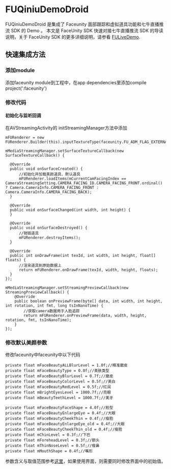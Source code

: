 # FUQiniuDemoDroid

FUQiniuDemoDroid 是集成了 Faceunity 面部跟踪和虚拟道具功能和七牛直播推流 SDK 的 Demo 。
本文是 FaceUnity SDK 快速对接七牛直播推流 SDK 的导读说明，关于 FaceUnity SDK 的更多详细说明，请参看 [FULiveDemo](https://github.com/Faceunity/FULiveDemoDroid/tree/dev).

## 快速集成方法
### 添加module
添加faceunity module到工程中，在app dependencies里添加compile project(':faceunity')
### 修改代码
#### 初始化与监听回调
在AVStreamingActivity的
initStreamingManager方法中添加
```
mFURenderer = new FURenderer.Builder(this).inputTextureType(faceunity.FU_ADM_FLAG_EXTERNAL_OES_TEXTURE).build();

mMediaStreamingManager.setSurfaceTextureCallback(new SurfaceTextureCallback() {

  @Override
  public void onSurfaceCreated() {
      //初始化并加载美颜道具、默认道具
      mFURenderer.loadItems(mCurrentCamFacingIndex == CameraStreamingSetting.CAMERA_FACING_ID.CAMERA_FACING_FRONT.ordinal() ? Camera.CameraInfo.CAMERA_FACING_FRONT : Camera.CameraInfo.CAMERA_FACING_BACK);
  }

  @Override
  public void onSurfaceChanged(int width, int height) {
  }

  @Override
  public void onSurfaceDestroyed() {
      //销毁道具
      mFURenderer.destroyItems();
  }

  @Override
  public int onDrawFrame(int texId, int width, int height, float[] floats) {
      //渲染道具到原始数据上
      return mFURenderer.onDrawFrame(texId, width, height, floats);
  }
});

mMediaStreamingManager.setStreamingPreviewCallback(new StreamingPreviewCallback() {
    @Override
    public boolean onPreviewFrame(byte[] data, int width, int height, int rotation, int fmt, long tsInNanoTime) {
        //获取camera数据用于人脸追踪
        return mFURenderer.onPreviewFrame(data, width, height, rotation, fmt, tsInNanoTime);
    }
});
```
### 修改默认美颜参数
修改faceunity中faceunity中以下代码
```
private float mFaceBeautyALLBlurLevel = 1.0f;//精准磨皮
private float mFaceBeautyType = 0.0f;//美肤类型
private float mFaceBeautyBlurLevel = 0.7f;//磨皮
private float mFaceBeautyColorLevel = 0.5f;//美白
private float mFaceBeautyRedLevel = 0.5f;//红润
private float mBrightEyesLevel = 1000.7f;//亮眼
private float mBeautyTeethLevel = 1000.7f;//美牙

private float mFaceBeautyFaceShape = 4.0f;//脸型
private float mFaceBeautyEnlargeEye = 0.4f;//大眼
private float mFaceBeautyCheekThin = 0.4f;//瘦脸
private float mFaceBeautyEnlargeEye_old = 0.4f;//大眼
private float mFaceBeautyCheekThin_old = 0.4f;//瘦脸
private float mChinLevel = 0.3f;//下巴
private float mForeheadLevel = 0.3f;//额头
private float mThinNoseLevel = 0.5f;//瘦鼻
private float mMouthShape = 0.4f;//嘴形
```
参数含义与取值范围参考[这里](http://www.faceunity.com/technical/android-beauty.html)，如果使用界面，则需要同时修改界面中的初始值。
